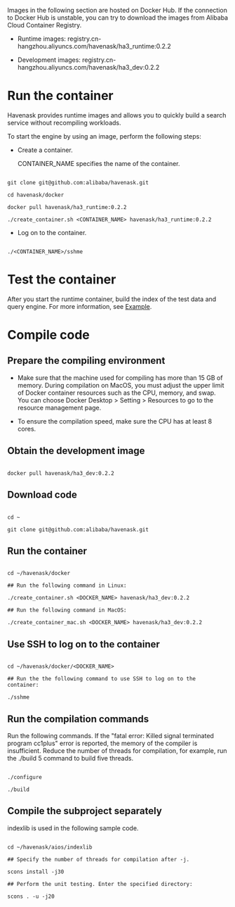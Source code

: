 Images in the following section are hosted on Docker Hub. If the connection to Docker Hub is unstable, you can try to download the images from Alibaba Cloud Container Registry.

* Runtime images: registry.cn-hangzhou.aliyuncs.com/havenask/ha3_runtime:0.2.2

* Development images: registry.cn-hangzhou.aliyuncs.com/havenask/ha3_dev:0.2.2



# Run the container

Havenask provides runtime images and allows you to quickly build a search service without recompiling workloads.



To start the engine by using an image, perform the following steps:

* Create a container.

   CONTAINER_NAME specifies the name of the container.

```

git clone git@github.com:alibaba/havenask.git

cd havenask/docker

docker pull havenask/ha3_runtime:0.2.2

./create_container.sh <CONTAINER_NAME> havenask/ha3_runtime:0.2.2

```



* Log on to the container.

```

./<CONTAINER_NAME>/sshme

```



# Test the container

After you start the runtime container, build the index of the test data and query engine. For more information, see [Example](https://github.com/alibaba/havenask/tree/main/example).



# Compile code



## Prepare the compiling environment

* Make sure that the machine used for compiling has more than 15 GB of memory. During compilation on MacOS, you must adjust the upper limit of Docker container resources such as the CPU, memory, and swap. You can choose Docker Desktop > Setting > Resources to go to the resource management page.

* To ensure the compilation speed, make sure the CPU has at least 8 cores.



## Obtain the development image



```

docker pull havenask/ha3_dev:0.2.2

```

## Download code

```

cd ~

git clone git@github.com:alibaba/havenask.git

```



## Run the container

```

cd ~/havenask/docker

## Run the following command in Linux:

./create_container.sh <DOCKER_NAME> havenask/ha3_dev:0.2.2

## Run the following command in MacOS:

./create_container_mac.sh <DOCKER_NAME> havenask/ha3_dev:0.2.2

```

## Use SSH to log on to the container

```

cd ~/havenask/docker/<DOCKER_NAME>

## Run the the following command to use SSH to log on to the container:

./sshme

```



## Run the compilation commands

Run the following commands. If the "fatal error: Killed signal terminated program cc1plus" error is reported, the memory of the compiler is insufficient. Reduce the number of threads for compilation, for example, run the ./build 5 command to build five threads.

```

./configure

./build

```

## Compile the subproject separately

indexlib is used in the following sample code.

```

cd ~/havenask/aios/indexlib

## Specify the number of threads for compilation after -j.

scons install -j30

## Perform the unit testing. Enter the specified directory:

scons . -u -j20

```
